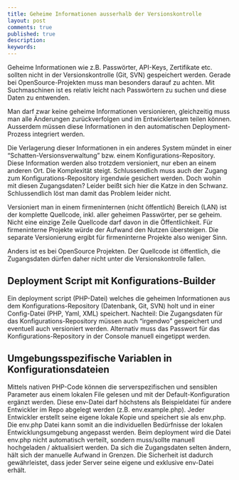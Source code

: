 ```yaml
---
title: Geheime Informationen ausserhalb der Versionskontrolle
layout: post
comments: true
published: true
description: 
keywords: 
---
```


Geheime Informationen wie z.B. Passwörter, API-Keys, Zertifikate etc. sollten nicht in der Versionskontrolle (Git, SVN) gespeichert werden. Gerade bei OpenSource-Projekten muss man besonders darauf zu achten. Mit Suchmaschinen ist es relativ leicht nach Passwörtern zu suchen und diese Daten zu entwenden.

Man darf zwar keine geheime Informationen versionieren, gleichzeitig muss man alle Änderungen zurückverfolgen und im Entwicklerteam teilen können. Ausserdem müssen diese Informationen in den automatischen Deployment-Prozess integriert werden.

Die Verlagerung dieser Informationen in ein anderes System mündet in einer “Schatten-Versionsverwaltung” bzw. einem Konfigurations-Repository. Diese Information werden also trotzdem versioniert, nur eben an einem anderen Ort. Die Komplexität steigt. Schlussendlich muss auch der Zugang zum Konfigurations-Repository irgendwie gesichert werden. Doch wohin mit diesen Zugangsdaten? Leider beißt sich hier die Katze in den Schwanz. Schlussendlich löst man damit das Problem leider nicht.

Versioniert man in einem firmeninternen (nicht öffentlich) Bereich (LAN) ist der komplette Quellcode, inkl. aller geheimen Passwörter, per se geheim. Nicht eine einzige Zeile Quellcode darf davon in die Öffentlichkeit. Für firmeninterne Projekte würde der Aufwand den Nutzen übersteigen. Die separate Versionierung ergibt für firmeninterne Projekte also weniger Sinn.

Anders ist es bei OpenSource Projekten. Der Quellcode ist öffentlich, die Zugangsdaten dürfen daher nicht unter die Versionskontrolle fallen.

## Deployment Script mit Konfigurations-Builder

Ein deployment script (PHP-Datei) welches die geheimen Informationen aus dem Konfigurations-Repository (Datenbank, Git, SVN) holt und in einer Config-Datei (PHP, Yaml, XML) speichert. Nachteil: Die Zugangsdaten für das Konfigurations-Repository müssen auch “irgendwo” gespeichert und eventuell auch versioniert werden. Alternativ muss das Passwort für das Konfigurations-Repository in der Console manuell eingetippt werden.

## Umgebungsspezifische Variablen in Konfigurationsdateien

Mittels nativen PHP-Code können die serverspezifischen und sensiblen Parameter aus einem lokalen File gelesen und mit der Default-Konfiguration ergänzt werden. Diese env-Datei darf höchstens als Beispieldatei für andere Entwickler im Repo abgelegt werden (z.B. env.example.php). Jeder Entwickler erstellt seine eigene lokale Kopie und speichert sie als env.php. Die env.php Datei kann somit an die individuellen Bedürfnisse der lokalen Entwicklungsumgebung angepasst werden. Beim deployment wird die Datei env.php nicht automatisch verteilt, sondern muss/sollte manuell hochgeladen / aktualisiert werden. Da sich die Zugangsdaten selten ändern, hält sich der manuelle Aufwand in Grenzen. Die Sicherheit ist dadurch gewährleistet, dass jeder Server seine eigene und exklusive env-Datei erhält.